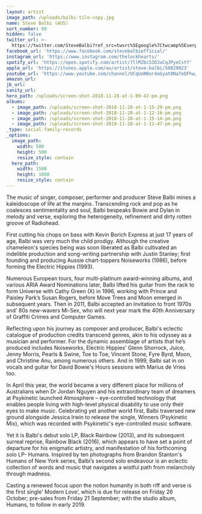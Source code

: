 ```yaml
---
layout: artist
image_path: /uploads/balbi-tile-copy.jpg
name: Steve Balbi (AUS)
sort_number: 60
hidden: false
twitter_url: >-
  https://twitter.com/SteveBalbi?ref_src=twsrc%5Egoogle%7Ctwcamp%5Eserp%7Ctwgr%5Eauthor
facebook_url: 'https://www.facebook.com/stevebalbiofficial/'
instagram_url: 'https://www.instagram.com/thelockhearts/'
spotify_url: 'https://open.spotify.com/artist/7llMZbc53OJaCqJPyoCstY'
apple_url: 'https://itunes.apple.com/au/artist/steve-balbi/58029023'
youtube_url: 'https://www.youtube.com/channel/UCqUoN0or4oGyat8NaTeQFhw/featured'
amazon_url: 
jb_url: 
sanity_url: 
hero_path: /uploads/screen-shot-2018-11-28-at-1-09-42-pm.png
albums:
  - image_path: /uploads/screen-shot-2018-11-28-at-1-15-29-pm.png
  - image_path: /uploads/screen-shot-2018-11-28-at-1-12-16-pm.png
  - image_path: /uploads/screen-shot-2018-11-28-at-1-15-14-pm.png
  - image_path: /uploads/screen-shot-2018-11-28-at-1-12-47-pm.png
_type: social-family-records
_options:
  image_path:
    width: 500
    height: 500
    resize_style: contain
  hero_path:
    width: 1500
    height: 1000
    resize_style: contain
---
```


The music of singer, composer, performer and producer Steve Balbi mines a kaleidoscope of life at the margins. Transcending rock and pop as he coalesces sentimentality and soul, Balbi bespeaks Bowie and Dylan in melody and verse, exploring the heterogeneity, refinement and dirty rotten groove of Radiohead.

First cutting his chops on bass with Kevin Borich Express at just 17 years of age, Balbi was very much the child prodigy. Although the creative chameleon's species being was soon liberated as Balbi cultivated an indelible production and song-writing partnership with Justin Stanley; first founding and producing Aussie chart-toppers Noiseworks (1986), before forming the Electric Hippies (1993).

Numerous European tours, four multi-platinum award-winning albums, and various ARIA Award Nominations later, Balbi lifted his guitar from the rack to form Universe with Cathy Green (X) in 1996, working with Prince and Paisley Park’s Susan Rogers, before Move Trees and Moon emerged in subsequent years. Then in 2011, Balbi accepted an invitation to front 1970s and' 80s new-wavers Mi-Sex, who will next year mark the 40th Anniversary of Graffiti Crimes and Computer Games.

Reflecting upon his journey as composer and producer, Balbi's eclectic catalogue of production credits transcend genres, akin to his odyssey as a musician and performer. For the dynamic assemblage of artists that he’s produced includes Noiseworks, Electric Hippies' Glenn Shorrock, Juice, Jenny Morris, Pearls & Swine, Toe to Toe, Vincent Stone, Fyre Byrd, Moon, and Christine Anu, among numerous others. And in 1999, Balbi sat in on vocals and guitar for David Bowie's Hours sessions with Marius de Vries too.

In April this year, the world became a very different place for millions of Australians when Dr Jordan Nguyen and his extraordinary team of dreamers at Psykinetic launched Atmosphere – eye-controlled technology that enables people living with high-level physical disability to use only their eyes to make music. Celebrating yet another world first, Balbi traversed new ground alongside Jessica Irwin to release the single, Winners (Psykinetic Mix), which was recorded with Psykinetic's eye-controlled music software.

Yet it is Balbi's debut solo LP, Black Rainbow (2013), and its subsequent surreal reprise, Rainbow Black (2016), which appears to have set a point of departure for his enigmatic artistry, and manifestation of his forthcoming solo LP- Humans. Inspired by ten photographs from Brandon Stanton's Humans of New York series, Balbi’s second solo endeavour is an eclectic collection of words and music that navigates a wistful path from melancholy through madness.

Casting a renewed focus upon the notion humanity in both riff and verse is the first single' Modern Love’, which is due for release on Friday 26 October; pre-sales from Friday 21 September; with the studio album, Humans, to follow in early 2019.